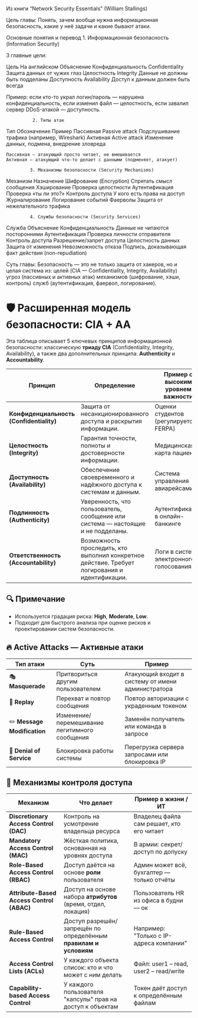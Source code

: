 
Из книги “Network Security Essentials” (William Stallings)

Цель главы:
Понять, зачем вообще нужна информационная безопасность, какие у неё задачи и какие бывают атаки.

Основные понятия и перевод
               1. Информационная безопасность (Information Security)

3 главные цели:

Цель	                 На английском	        Объяснение
Конфиденциальность	   Confidentiality	      Защита данных от чужих глаз
Целостность	           Integrity	Данные      не должны быть подделаны
Доступность	           Availability	        Доступ к данным должен быть всегда

 Пример: 
если кто-то украл логин/пароль — нарушена конфиденциальность,
если изменил файл — целостность,
если завалил сервер DDoS-атакой — доступность.

              2. Типы атак

Тип              	Обозначение	        Пример
Пассивная	        Passive attack	    Подслушивание трафика (например, Wireshark)
Активная	        Active attack	      Изменение данных, подмена, внедрение зловреда

    Пассивная — атакующий просто читает, не вмешивается
    Активная — атакующий что-то делает с данными (подменяет, атакует)

             3. Механизмы безопасности (Security Mechanisms) 

Механизм	         Назначение
Шифрование         (Encryption)	Спрятать смысл сообщения
Хэширование	       Проверка целостности
Аутентификация	   Проверка «ты ли это?»
Контроль доступа	 У кого есть права на доступ
Журналирование	   Логирование событий
Фаерволы	         Защита от нежелательного трафика

             4. Службы безопасности (Security Services)
Служба	                  Объяснение
Конфиденциальность	      Данные не читаются посторонними
Аутентификация	          Проверка личности отправителя
Контроль доступа	        Разрешение/запрет доступа
Целостность данных	      Защита от изменения
Невозможность отказа	    Подпись, доказывающая факт действия (non-repudiation)

   Суть главы:
Безопасность — это не только защита от хакеров, но и целая система из:
целей (CIA — Confidentiality, Integrity, Availability)
угроз (пассивных и активных атак)
механизмов (шифрование, хэши, контроль)
служб (аутентификация, фаервол, логирование).

# 🛡️ Расширенная модель безопасности: CIA + AA

Эта таблица описывает 5 ключевых принципов информационной безопасности: классическую **триаду CIA** (Confidentiality, Integrity, Availability), а также два дополнительных принципа: **Authenticity** и **Accountability**.

| **Принцип**                            | **Определение**                                                                                                                                        | **Пример с высоким уровнем важности**                                               | **Умеренный уровень**                                          | **Низкий уровень**                              |
|----------------------------------------|--------------------------------------------------------------------------------------------------------------------------------------------------------|-----------------------------------------------------------------|----------------------------------------------------------------|---------------------------------------------------------------|
| **Конфиденциальность (Confidentiality)** | Защита от несанкционированного доступа и раскрытия информации.                                                                                       | Оценки студентов (регулируется FERPA)                                             | Данные о зачислении студентов                                  | Публичные списки на сайте                       |
| **Целостность (Integrity)**            | Гарантия точности, полноты и достоверности информации.                                                                                                 | Медицинская карта пациента                                                         | Форум зарегистрированных пользователей                         | Личный блог                                     |
| **Доступность (Availability)**         | Обеспечение своевременного и надёжного доступа к системам и данным.                                                                                    | Система управления авиарейсами                                                      | Веб-сайт компании                                              | Хобби-сайт                                      |
| **Подлинность (Authenticity)**         | Уверенность, что пользователь, сообщение или система — настоящие и не подделаны.                                                                       | Аутентификация в онлайн-банкинге                                                  | Корпоративная почта                                            | Логин на фан-сайте                              |
| **Ответственность (Accountability)**   | Возможность проследить, кто выполнил конкретное действие. Требует логирования и идентификации.                                                         | Логи в системе электронного голосования                                         | Журнал редактирования в вики                                   | Комментарии на развлекательных сайтах           |
 
## 🔍 Примечание
- Используется градация риска: **High**, **Moderate**, **Low**.
- Подходит для быстрого анализа при оценке рисков и проектировании систем безопасности.

## 🔥 Active Attacks — Активные атаки

| Тип атаки                   | Суть                                          | Пример                                             |
| --------------------------- | --------------------------------------------- | -------------------------------------------------- |
| 🎭 **Masquerade**           | Притвориться другим пользователем             | Атакующий входит в систему от имени администратора |
| 🔁 **Replay**               | Перехват и повтор сообщения                   | Повтор авторизации с украденным токеном            |
| ✏️ **Message Modification** | Изменение/перемешивание легитимного сообщения | Заменён получатель или команда в запросе           |
| 🛑 **Denial of Service**    | Блокировка работы системы                     | Перегрузка сервера запросами или блокировка IP     |

## 🔐 Механизмы контроля доступа
| Механизм                                  | Что делает                                                       | Пример в жизни / ИТ                        |
| ----------------------------------------- | ---------------------------------------------------------------- | ------------------------------------------ |
| **Discretionary Access Control (DAC)**    | Контроль на усмотрение владельца ресурса                         | Владелец файла сам решает, кто его читает  |
| **Mandatory Access Control (MAC)**        | Жёсткая политика, основанная на уровнях доступа                  | В армии: секрет/доступ по допуску          |
| **Role-Based Access Control (RBAC)**      | Доступ даётся на основе **роли** пользователя                    | Админ может всё, бухгалтер — только отчёты |
| **Attribute-Based Access Control (ABAC)** | Доступ на основе набора **атрибутов** (время, отдел, локация)    | Пользователь HR из офиса в будни — ок      |
| **Rule-Based Access Control**             | Доступ разрешён/запрещён по определённым **правилам и условиям** | Например: "Только с IP-адреса компании"    |
| **Access Control Lists (ACLs)**           | У каждого объекта список: кто и что может с ним делать           | Файл: user1 – read, user2 – read/write     |
| **Capability-based Access Control**       | У каждого пользователя "капсулы" прав на доступ к объектам       | Токен даёт доступ к определённым файлам    |




